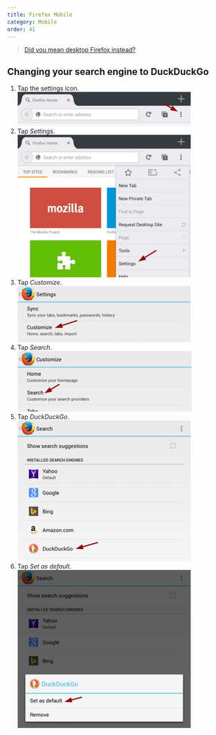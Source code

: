 ```yaml
---
title: Firefox Mobile
category: Mobile
order: 41
---
```


> <a href="/desktop/firefox">Did you mean desktop Firefox instead?</a>

<h2>Changing your search engine to DuckDuckGo</h2>
<ol>
    <li>
        Tap the settings icon.
        <br>
        <img src="/images/5046954db927139cc9a2edc9f0c163f9.png" />
    </li>
    <li>
        Tap <em>Settings</em>.
        <br>
        <img src="/images/05b58a5b7fc4bd3d135e2761d6c92b0f.png" />
    </li>
    <li>
        Tap <em>Customize</em>.
        <br>
        <img src="/images/0589a4f2a7c6061630b9dddcb519f297.png" />
    </li>
    <li>
        Tap <em>Search</em>.
        <br>
        <img src="/images/79d6174dcadfc05cbea5daad5ae1dd49.png" />
    </li>
    <li>
        Tap <em>DuckDuckGo</em>.
        <br>
        <img src="/images/9edff75ac42af4f229615cbcf9eba4f5.png" />
    </li>
    <li>
        Tap <em>Set as default</em>.
        <br>
        <img src="/images/fc876500dfbf28dad80f661d99d055e0.png" />
    </li>
</ol>